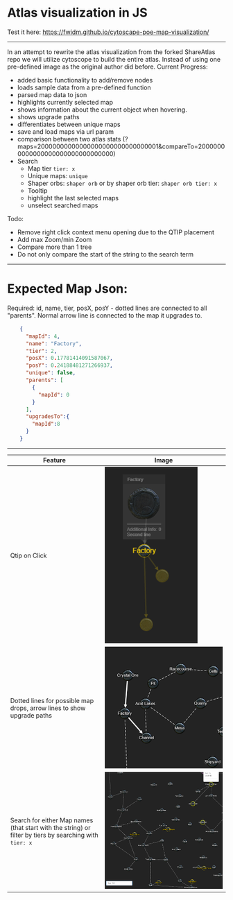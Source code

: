 # Atlas visualization in JS

Test it here: https://fwidm.github.io/cytoscape-poe-map-visualization/

----------------------------------------------------------------------

In an attempt to rewrite the atlas visualization from the forked ShareAtlas repo we will utilize cytoscope to build the entire atlas. Instead of using one pre-defined image as the original author did before.
Current Progress:
- added basic functionality to add/remove nodes
- loads sample data from a pre-defined function
- parsed map data to json
- highlights currently selected map
- shows information about the current object when hovering.
- shows upgrade paths
- differentiates between unique maps
- save and load maps via url param
- comparison between two atlas stats (?maps=20000000000000000000000000000001&compareTo=20000000000000000000000000000000)
- Search
    - Map tier `tier: x`
    - Unique maps: `unique`
    - Shaper orbs: `shaper orb` or by shaper orb tier: `shaper orb tier: x`
    - Tooltip
    - highlight the last selected maps
    - unselect searched maps

Todo:
- Remove right click context menu opening due to the QTIP placement
- Add max Zoom/min Zoom
- Compare more than 1 tree
- Do not only compare the start of the string to the search term
---
# Expected Map Json:
Required: id, name, tier, posX, posY - dotted lines are connected to all "parents". Normal arrow line is connected to the map it upgrades to.

```json
    {
      "mapId": 4,
      "name": "Factory",
      "tier": 2,
      "posX": 0.17781414091587067,
      "posY": 0.24188481271266937,
      "unique": false,
      "parents": [
        {
          "mapId": 0
        }
      ],
      "upgradesTo":{
        "mapId":8
      }
    }
```
---
| Feature | Image |
| ------- | ----- |
| Qtip on Click | ![current progress visualized. Displays hl of a map and maps after the selected one.](img/progress.PNG) |
| Dotted lines for possible map drops, arrow lines to show upgrade paths | ![](img/linetypes.PNG) |
| Search for either Map names (that start with the string) or filter by tiers by searching with `tier: x` | ![](img/search_tier.PNG) |